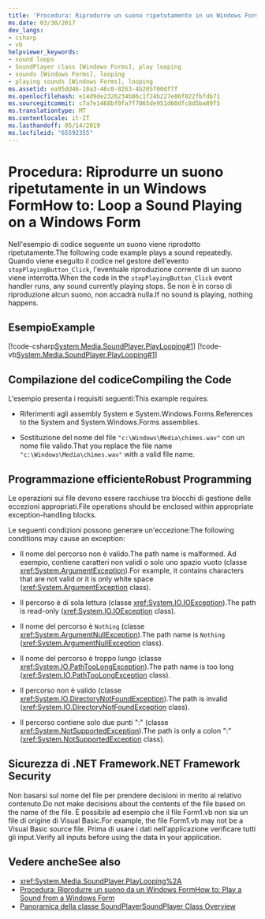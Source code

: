 ```yaml
---
title: 'Procedura: Riprodurre un suono ripetutamente in un Windows Form'
ms.date: 03/30/2017
dev_langs:
- csharp
- vb
helpviewer_keywords:
- sound loops
- SoundPlayer class [Windows Forms], play looping
- sounds [Windows Forms], looping
- playing sounds [Windows Forms], looping
ms.assetid: ea95dd46-10a3-46c0-8263-4b205f00df7f
ms.openlocfilehash: e14d9de2326234b86c1f24b227e86f822fbfdb71
ms.sourcegitcommit: c7a7e1468bf0fa7f7065de951d60dfc8d5ba89f5
ms.translationtype: MT
ms.contentlocale: it-IT
ms.lasthandoff: 05/14/2019
ms.locfileid: "65592355"
---
```

# <a name="how-to-loop-a-sound-playing-on-a-windows-form"></a><span data-ttu-id="3c819-102">Procedura: Riprodurre un suono ripetutamente in un Windows Form</span><span class="sxs-lookup"><span data-stu-id="3c819-102">How to: Loop a Sound Playing on a Windows Form</span></span>
<span data-ttu-id="3c819-103">Nell'esempio di codice seguente un suono viene riprodotto ripetutamente.</span><span class="sxs-lookup"><span data-stu-id="3c819-103">The following code example plays a sound repeatedly.</span></span> <span data-ttu-id="3c819-104">Quando viene eseguito il codice nel gestore dell'evento `stopPlayingButton_Click`, l'eventuale riproduzione corrente di un suono viene interrotta.</span><span class="sxs-lookup"><span data-stu-id="3c819-104">When the code in the `stopPlayingButton_Click` event handler runs, any sound currently playing stops.</span></span> <span data-ttu-id="3c819-105">Se non è in corso di riproduzione alcun suono, non accadrà nulla.</span><span class="sxs-lookup"><span data-stu-id="3c819-105">If no sound is playing, nothing happens.</span></span>  
  
## <a name="example"></a><span data-ttu-id="3c819-106">Esempio</span><span class="sxs-lookup"><span data-stu-id="3c819-106">Example</span></span>  
 [!code-csharp[System.Media.SoundPlayer.PlayLooping#1](~/samples/snippets/csharp/VS_Snippets_Winforms/System.Media.SoundPlayer.PlayLooping/CS/Form1.cs#1)]
 [!code-vb[System.Media.SoundPlayer.PlayLooping#1](~/samples/snippets/visualbasic/VS_Snippets_Winforms/System.Media.SoundPlayer.PlayLooping/VB/Form1.vb#1)]  
  
## <a name="compiling-the-code"></a><span data-ttu-id="3c819-107">Compilazione del codice</span><span class="sxs-lookup"><span data-stu-id="3c819-107">Compiling the Code</span></span>  
 <span data-ttu-id="3c819-108">L'esempio presenta i requisiti seguenti:</span><span class="sxs-lookup"><span data-stu-id="3c819-108">This example requires:</span></span>  
  
- <span data-ttu-id="3c819-109">Riferimenti agli assembly System e System.Windows.Forms.</span><span class="sxs-lookup"><span data-stu-id="3c819-109">References to the System and System.Windows.Forms assemblies.</span></span>  
  
- <span data-ttu-id="3c819-110">Sostituzione del nome del file `"c:\Windows\Media\chimes.wav"` con un nome file valido.</span><span class="sxs-lookup"><span data-stu-id="3c819-110">That you replace the file name `"c:\Windows\Media\chimes.wav"` with a valid file name.</span></span>  
  
## <a name="robust-programming"></a><span data-ttu-id="3c819-111">Programmazione efficiente</span><span class="sxs-lookup"><span data-stu-id="3c819-111">Robust Programming</span></span>  
 <span data-ttu-id="3c819-112">Le operazioni sui file devono essere racchiuse tra blocchi di gestione delle eccezioni appropriati.</span><span class="sxs-lookup"><span data-stu-id="3c819-112">File operations should be enclosed within appropriate exception-handling blocks.</span></span>  
  
 <span data-ttu-id="3c819-113">Le seguenti condizioni possono generare un'eccezione:</span><span class="sxs-lookup"><span data-stu-id="3c819-113">The following conditions may cause an exception:</span></span>  
  
- <span data-ttu-id="3c819-114">Il nome del percorso non è valido.</span><span class="sxs-lookup"><span data-stu-id="3c819-114">The path name is malformed.</span></span> <span data-ttu-id="3c819-115">Ad esempio, contiene caratteri non validi o solo uno spazio vuoto (classe <xref:System.ArgumentException>).</span><span class="sxs-lookup"><span data-stu-id="3c819-115">For example, it contains characters that are not valid or it is only white space (<xref:System.ArgumentException> class).</span></span>  
  
- <span data-ttu-id="3c819-116">Il percorso è di sola lettura (classe <xref:System.IO.IOException>).</span><span class="sxs-lookup"><span data-stu-id="3c819-116">The path is read-only (<xref:System.IO.IOException> class).</span></span>  
  
- <span data-ttu-id="3c819-117">Il nome del percorso è `Nothing` (classe <xref:System.ArgumentNullException>).</span><span class="sxs-lookup"><span data-stu-id="3c819-117">The path name is `Nothing` (<xref:System.ArgumentNullException> class).</span></span>  
  
- <span data-ttu-id="3c819-118">Il nome del percorso è troppo lungo (classe <xref:System.IO.PathTooLongException>).</span><span class="sxs-lookup"><span data-stu-id="3c819-118">The path name is too long (<xref:System.IO.PathTooLongException> class).</span></span>  
  
- <span data-ttu-id="3c819-119">Il percorso non è valido (classe <xref:System.IO.DirectoryNotFoundException>).</span><span class="sxs-lookup"><span data-stu-id="3c819-119">The path is invalid (<xref:System.IO.DirectoryNotFoundException> class).</span></span>  
  
- <span data-ttu-id="3c819-120">Il percorso contiene solo due punti ":" (classe <xref:System.NotSupportedException>).</span><span class="sxs-lookup"><span data-stu-id="3c819-120">The path is only a colon ":" (<xref:System.NotSupportedException> class).</span></span>  
  
## <a name="net-framework-security"></a><span data-ttu-id="3c819-121">Sicurezza di .NET Framework</span><span class="sxs-lookup"><span data-stu-id="3c819-121">.NET Framework Security</span></span>  
 <span data-ttu-id="3c819-122">Non basarsi sul nome del file per prendere decisioni in merito al relativo contenuto.</span><span class="sxs-lookup"><span data-stu-id="3c819-122">Do not make decisions about the contents of the file based on the name of the file.</span></span> <span data-ttu-id="3c819-123">È possibile ad esempio che il file Form1.vb non sia un file di origine di Visual Basic.</span><span class="sxs-lookup"><span data-stu-id="3c819-123">For example, the file Form1.vb may not be a Visual Basic source file.</span></span> <span data-ttu-id="3c819-124">Prima di usare i dati nell'applicazione verificare tutti gli input.</span><span class="sxs-lookup"><span data-stu-id="3c819-124">Verify all inputs before using the data in your application.</span></span>  
  
## <a name="see-also"></a><span data-ttu-id="3c819-125">Vedere anche</span><span class="sxs-lookup"><span data-stu-id="3c819-125">See also</span></span>

- <xref:System.Media.SoundPlayer.PlayLooping%2A>
- [<span data-ttu-id="3c819-126">Procedura: Riprodurre un suono da un Windows Form</span><span class="sxs-lookup"><span data-stu-id="3c819-126">How to: Play a Sound from a Windows Form</span></span>](how-to-play-a-sound-from-a-windows-form.md)
- [<span data-ttu-id="3c819-127">Panoramica della classe SoundPlayer</span><span class="sxs-lookup"><span data-stu-id="3c819-127">SoundPlayer Class Overview</span></span>](soundplayer-class-overview.md)
